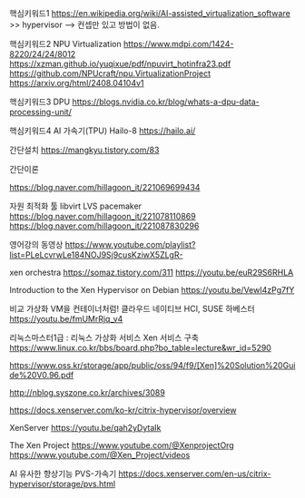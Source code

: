 
핵심키워드1
https://en.wikipedia.org/wiki/AI-assisted_virtualization_software >> hypervisor
 --> 컨셉만 있고 방법이 없음.

핵심키워드2
NPU Virtualization
https://www.mdpi.com/1424-8220/24/24/8012
https://xzman.github.io/yuqixue/pdf/npuvirt_hotinfra23.pdf
https://github.com/NPUcraft/npu.VirtualizationProject
https://arxiv.org/html/2408.04104v1

핵심키워드3 DPU
https://blogs.nvidia.co.kr/blog/whats-a-dpu-data-processing-unit/


핵심키워드4  AI 가속기(TPU) Hailo-8
https://hailo.ai/





간단설치
https://mangkyu.tistory.com/83

간단이론

https://blog.naver.com/hillagoon_it/221069699434

자원 최적화 툴 libvirt  LVS pacemaker 
https://blog.naver.com/hillagoon_it/221078110869
https://blog.naver.com/hillagoon_it/221087830296

영어강의 동영상
https://www.youtube.com/playlist?list=PLeLcvrwLe184NOJ9Sj9cusKziwX5ZLgR-



xen orchestra
https://somaz.tistory.com/311
https://youtu.be/euR29S6RHLA

Introduction to the Xen Hypervisor on Debian
https://youtu.be/VewI4zPg7fY

비교 가상화 VM을 컨테이너처럼! 클라우드 네이티브 HCI, SUSE 하베스터
https://youtu.be/fmUMrRjq_v4



리눅스마스터1급 : 리눅스 가상화 서비스 Xen 서비스 구축
https://www.linux.co.kr/bbs/board.php?bo_table=lecture&wr_id=5290

https://www.oss.kr/storage/app/public/oss/94/f9/[Xen]%20Solution%20Guide%20V0.96.pdf


http://nblog.syszone.co.kr/archives/3089

https://docs.xenserver.com/ko-kr/citrix-hypervisor/overview


XenServer
https://youtu.be/qah2yDytaIk

The Xen Project
https://www.youtube.com/@XenprojectOrg
https://www.youtube.com/@Xen_Project/videos


AI 유사한 향상기능
PVS-가속기
https://docs.xenserver.com/en-us/citrix-hypervisor/storage/pvs.html


